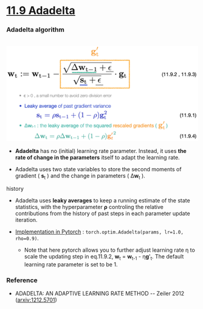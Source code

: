 # [11.9 Adadelta](https://d2l.ai/chapter_optimization/adadelta.html)


### Adadelta algorithm


&emsp;&emsp;&emsp;&emsp; <img src='./images/slide_adadelta.png' width='600'/>




- **Adadelta** has no (initial) learning rate parameter. Instead, it uses **the rate of change in the parameters** itself to adapt the learning rate.

- Adadelta uses two state variables to store the second moments of gradient ( **s**<sub>t</sub> ) and the change in parameters ( Δ**w**<sub>t</sub> ).

 history
- Adadelta uses **leaky averages** to keep a running estimate of the state statistics, with the hyperparameter **ρ** controling the relative contributions from the history of past steps in each parameter update iteration. 


- [Implementation in Pytorch](https://pytorch.org/docs/stable/generated/torch.optim.Adadelta.html) : ``torch.optim.Adadelta(params, lr=1.0, rho=0.9)``. 
  - Note that here pytorch allows you to further adjust learning rate η to scale the updating step in eq.11.9.2, **w**<sub>t</sub> = **w**<sub>t-1</sub> - η**g**'<sub>t</sub>. The default learning rate parameter is set to be 1.

### Reference

- ADADELTA: AN ADAPTIVE LEARNING RATE METHOD -- Zeiler 2012 ([arxiv:1212.5701](https://arxiv.org/abs/1212.5701))
